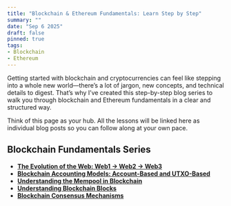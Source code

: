 ```yaml
---
title: "Blockchain & Ethereum Fundamentals: Learn Step by Step"
summary: ""
date: "Sep 6 2025"
draft: false
pinned: true
tags:
- Blockchain
- Ethereum
---
```



Getting started with blockchain and cryptocurrencies can feel like stepping into a whole new world—there’s a lot of jargon, new concepts, and technical details to digest. That’s why I’ve created this step-by-step blog series to walk you through blockchain and Ethereum fundamentals in a clear and structured way.

Think of this page as your hub. All the lessons will be linked here as individual blog posts so you can follow along at your own pace.

## Blockchain Fundamentals Series
* **[The Evolution of the Web: Web1 → Web2 → Web3](/blog/blockchain-and-ethereum-fundamentals/01-the-evolution-of-the-web-web1-web2-web3)**
* **[Blockchain Accounting Models: Account-Based and UTXO-Based](/blog/blockchain-and-ethereum-fundamentals/01-blockchain-accounting-models-account-based-and-utxo-based)**
* **[Understanding the Mempool in Blockchain](/blog/blockchain-and-ethereum-fundamentals/02-understanding-the-mempool-in-blockchain)**
* **[Understanding Blockchain Blocks](/blog/blockchain-and-ethereum-fundamentals/03-understanding-blockchain-blocks)**
* **[Blockchain Consensus Mechanisms](/blog/blockchain-and-ethereum-fundamentals/04-blockchain-consensus-mechanisms)**

